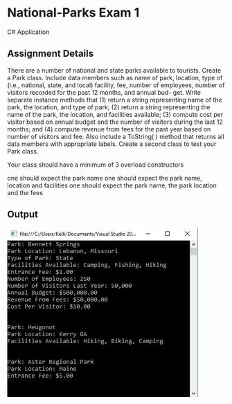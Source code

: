 # National-Parks Exam 1
C# Application

## Assignment Details

There are a number of national and state parks available to tourists. Create a Park class. Include data members such as name of park, location, type of (i.e., national, state, and local) facility, fee, number of employees, number of visitors recorded for the past 12 months, and annual bud- get. Write separate instance methods that (1) return a string representing name of the park, the location, and type of park; (2) return a string representing the name of the park, the location, and facilities available; (3) compute cost per visitor based on annual budget and the number of visitors during the last 12 months; and (4) compute revenue from fees for the past year based on number of visitors and fee. Also include a ToString( ) method that returns all data members with appropriate labels. Create a second class to test your Park class.

Your class should have a minimum of 3 overload constructors

one should expect  the park name
one should expect the park name, location and facilities
one should expect the park name, the park location and the fees

## Output

![alt text](NationalPark.JPG)
